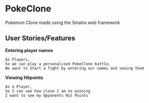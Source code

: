 # PokeClone
Pokemon Clone made using the Sinatra web framework

## User Stories/Features
**Entering player names**
```
As Players,
So we can play a personalised PokeClone battle,
We want to Start a fight by entering our names and seeing them

```
**Viewing Hitpoints**
```
As a Player,
So I can see how close I am to winning
I want to see my Opponents Hit Points

```
